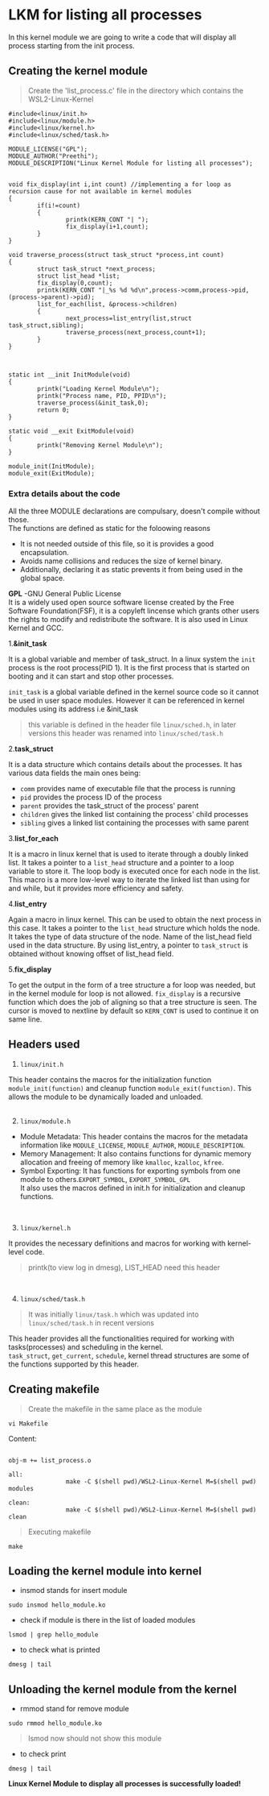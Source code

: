 # LKM for listing all processes
In this kernel module we are going to write a code that will display all process starting from the init process.

## Creating the kernel module
> Create the 'list_process.c' file in the directory which contains the WSL2-Linux-Kernel
```
#include<linux/init.h>
#include<linux/module.h>
#include<linux/kernel.h>
#include<linux/sched/task.h>

MODULE_LICENSE("GPL");
MODULE_AUTHOR("Preethi");
MODULE_DESCRIPTION("Linux Kernel Module for listing all processes");


void fix_display(int i,int count) //implementing a for loop as recursion cause for not available in kernel modules
{
        if(i!=count)
        {
                printk(KERN_CONT "| ");
                fix_display(i+1,count);
        }
}

void traverse_process(struct task_struct *process,int count)
{
        struct task_struct *next_process;
        struct list_head *list;
        fix_display(0,count);
        printk(KERN_CONT "|_%s %d %d\n",process->comm,process->pid,(process->parent)->pid);
        list_for_each(list, &process->children)
        {
                next_process=list_entry(list,struct task_struct,sibling);
                traverse_process(next_process,count+1);
        }
}



static int __init InitModule(void)
{
        printk("Loading Kernel Module\n");
        printk("Process name, PID, PPID\n");
        traverse_process(&init_task,0);
        return 0;
}

static void __exit ExitModule(void)
{
        printk("Removing Kernel Module\n");
}

module_init(InitModule);
module_exit(ExitModule);
```

### Extra details about the code
All the three MODULE declarations are compulsary, doesn't compile without those.   
The functions are defined as static for the foloowing reasons
- It is not needed outside of this file, so it is provides a good encapsulation.
- Avoids name collisions and reduces the size of kernel binary.
- Additionally, declaring it as static prevents it from being used in the global space.   

**GPL** -GNU General Public License   
It is a widely used open source software license created by the Free Software Foundation(FSF), it is a copyleft lincense which grants other users the rights to modify and redistribute the software. It is also used in Linux Kernel and GCC.   

1.**&init_task**

It is a global variable and member of task_struct. In a linux system the `init` process is the root process(PID 1). It is the first process that is started on booting and it can start and stop other processes.

`init_task` is a global variable defined in the kernel source code so it cannot be used in user space modules. However it can be referenced in kernel modules using its address i.e &init_task


> this variable is defined in the header file `linux/sched.h`, in later versions this header was renamed into `linux/sched/task.h`

2.**task_struct**

It is a data structure which contains details about the processes. It has various data fields the main ones being:
- `comm` provides name of executable file that the process is running
- `pid` provides the process ID of the process
- `parent` provides the task_struct of the process' parent
- `children` gives the linked list containing the process' child processes
- `sibling` gives a linked list containing the processes with same parent

3.**list_for_each**

It is a macro in linux kernel that is used to iterate through a doubly linked list.
It takes a pointer to a `list_head` structure and a pointer to a loop variable to store it.
The loop body is executed once for each node in the list.
This macro is a more low-level way to iterate the linked list than using for and while, but it provides more efficiency and safety.


4.**list_entry**

Again a macro in linux kernel. This can be used to obtain the next process in this case. It takes a pointer to the `list_head` structure which holds the node. It takes the type of data structure of the node. Name of the list_head field used in the data structure.
By using list_entry, a pointer to `task_struct` is obtained without knowing offset of list_head field.

5.**fix_display**

To get the output in the form of a tree structure a for loop was needed, but in the kernel module for loop is not allowed.
`fix_display` is a recursive function which does the job of aligning so that a tree structure is seen.
The cursor is moved to nextline by default so `KERN_CONT` is used to continue it on same line.

## Headers used
1. `linux/init.h`   

This header contains the macros for the initialization function `module_init(function)` and cleanup function `module_exit(function)`. This allows the module to be dynamically loaded and unloaded.   
<br/>

2. `linux/module.h`   
- Module Metadata:
This header contains the macros for the metadata information like `MODULE_LICENSE`, `MODULE_AUTHOR`, `MODULE_DESCRIPTION`.
- Memory Management:
It also contains functions for dynamic memory allocation and freeing of memory like `kmalloc`, `kzalloc`, `kfree`.
- Symbol Exporting:
It has functions for exporting symbols from one module to others.`EXPORT_SYMBOL`, `EXPORT_SYMBOL_GPL`   
It also uses the macros defined in init.h for initialization and cleanup functions.
<br/>

3. `linux/kernel.h`

It provides the necessary definitions and macros for working with kernel-level code.
> printk(to view log in dmesg), LIST_HEAD need this header
<br/>

4. `linux/sched/task.h`
> It was initially `linux/task.h` which was updated into `linux/sched/task.h` in recent versions   

This header provides all the functionalities required for working with tasks(processes) and scheduling in the kernel.   
`task_struct`, `get_current`, `schedule`, kernel thread structures are some of the functions supported by this header.
<br/>

## Creating makefile
> Create the makefile in the same place as the module
```
vi Makefile
```
Content:
```

obj-m += list_process.o

all:
                make -C $(shell pwd)/WSL2-Linux-Kernel M=$(shell pwd) modules

clean:
                make -C $(shell pwd)/WSL2-Linux-Kernel M=$(shell pwd) clean
```
> Executing makefile
```
make
```

## Loading the kernel module into kernel

- insmod stands for insert module
```
sudo insmod hello_module.ko
```
- check if module is there in the list of loaded modules
```
lsmod | grep hello_module
```
- to check what is printed
```
dmesg | tail
```

## Unloading the kernel module from the kernel

- rmmod stand for remove module
```
sudo rmmod hello_module.ko
```

>lsmod now should not show this module

- to check print
```
dmesg | tail
```

**Linux Kernel Module to display all processes is successfully loaded!**
